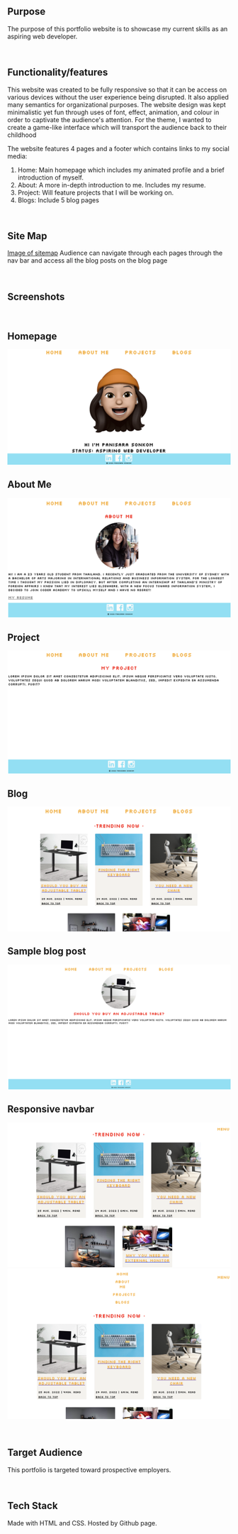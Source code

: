 ## Purpose
The purpose of this portfolio website is to showcase my current skills as an aspiring web developer.

<br>

## Functionality/features
This website was created to be fully responsive so that it can be access on various devices without the user experience being disrupted. It also applied many semantics for organizational purposes. The website design was kept minimalistic yet fun through uses of font, effect, animation, and colour in order to captivate the audience's attention. For the theme, I wanted to create a game-like interface which will transport the audience back to their childhood

The website features 4 pages and a footer which contains links to my social media:
1. Home: Main homepage which includes my animated profile and a brief introduction of myself.
2. About: A more in-depth introduction to me. Includes my resume.
3. Project: Will feature projects that I will be working on.
4. Blogs: Include 5 blog pages

<br>

## Site Map
[Image of sitemap](Resources/docs/Sitemap.png)
Audience can navigate through each pages through the nav bar and access all the blog posts on the blog page

<br>

## Screenshots
<br>

## Homepage
![Image of homepage](Resources/docs/homepage.png)
## About Me
![Image of about me page](Resources/Docs/about-me-page.png)
## Project
![Image of project page](Resources/Docs/project-page.png)
## Blog
![Image of blog page](Resources/Docs/blog-page.png)
## Sample blog post
![Image of blog post](Resources/Docs/blog-post.png)
## Responsive navbar
![Image of nav bar](Resources/Docs/navbar-smallscreen.png)
![Image of nav bar](Resources/Docs/navbar-smallscreen-full.png)

<br>

## Target Audience
This portfolio is targeted toward prospective employers.

<br>

## Tech Stack
Made with HTML and CSS. Hosted by Github page.